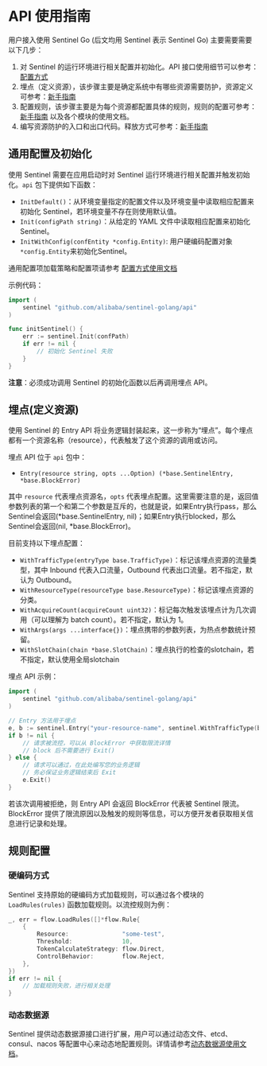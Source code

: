 # API 使用指南

用户接入使用 Sentinel Go (后文均用 Sentinel 表示 Sentinel Go) 主要需要需要以下几步：

1. 对 Sentinel 的运行环境进行相关配置并初始化。API 接口使用细节可以参考：[配置方式](https://github.com/alibaba/sentinel-golang/wiki/启动配置)
2. 埋点（定义资源），该步骤主要是确定系统中有哪些资源需要防护，资源定义可参考：[新手指南](https://github.com/alibaba/sentinel-golang/wiki/%E6%96%B0%E6%89%8B%E6%8C%87%E5%8D%97)
3. 配置规则，该步骤主要是为每个资源都配置具体的规则，规则的配置可参考：[新手指南](https://github.com/alibaba/sentinel-golang/wiki/%E6%96%B0%E6%89%8B%E6%8C%87%E5%8D%97) 以及各个模块的使用文档。
4. 编写资源防护的入口和出口代码。释放方式可参考：[新手指南](https://github.com/alibaba/sentinel-golang/wiki/%E6%96%B0%E6%89%8B%E6%8C%87%E5%8D%97)

## 通用配置及初始化

使用 Sentinel 需要在应用启动时对 Sentinel 运行环境进行相关配置并触发初始化。`api` 包下提供如下函数：

- `InitDefault()`：从环境变量指定的配置文件以及环境变量中读取相应配置来初始化 Sentinel，若环境变量不存在则使用默认值。
- `Init(configPath string)`：从给定的 YAML 文件中读取相应配置来初始化 Sentinel。
- `InitWithConfig(confEntity *config.Entity)`: 用户硬编码配置对象`*config.Entity`来初始化Sentinel。

通用配置项加载策略和配置项请参考 [配置方式使用文档](./general-configuration.md)

示例代码：

```go
import (
	sentinel "github.com/alibaba/sentinel-golang/api"
)

func initSentinel() {
	err := sentinel.Init(confPath)
	if err != nil {
		// 初始化 Sentinel 失败
	}
}
```

**注意**：必须成功调用 Sentinel 的初始化函数以后再调用埋点 API。

## 埋点(定义资源)

使用 Sentinel 的 Entry API 将业务逻辑封装起来，这一步称为“埋点”。每个埋点都有一个资源名称（resource），代表触发了这个资源的调用或访问。

埋点 API 位于 `api` 包中：

- `Entry(resource string, opts ...Option) (*base.SentinelEntry, *base.BlockError)`

其中 `resource` 代表埋点资源名，`opts` 代表埋点配置。这里需要注意的是，返回值参数列表的第一个和第二个参数是互斥的，也就是说，如果Entry执行pass，那么Sentinel会返回(*base.SentinelEntry, nil)；如果Entry执行blocked，那么Sentinel会返回(nil, *base.BlockError)。

目前支持以下埋点配置：

- `WithTrafficType(entryType base.TrafficType)`：标记该埋点资源的流量类型，其中 Inbound 代表入口流量，Outbound 代表出口流量。若不指定，默认为 Outbound。
- `WithResourceType(resourceType base.ResourceType)`：标记该埋点资源的分类。
- `WithAcquireCount(acquireCount uint32)`：标记每次触发该埋点计为几次调用（可以理解为 batch count）。若不指定，默认为 1。
- `WithArgs(args ...interface{})`：埋点携带的参数列表，为热点参数统计预留。
- `WithSlotChain(chain *base.SlotChain)`：埋点执行的检查的slotchain，若不指定，默认使用全局slotchain

埋点 API 示例：

```go
import (
	sentinel "github.com/alibaba/sentinel-golang/api"
)

// Entry 方法用于埋点
e, b := sentinel.Entry("your-resource-name", sentinel.WithTrafficType(base.Inbound))
if b != nil {
	// 请求被流控，可以从 BlockError 中获取限流详情
	// block 后不需要进行 Exit()
} else {
	// 请求可以通过，在此处编写您的业务逻辑
	// 务必保证业务逻辑结束后 Exit
	e.Exit()
}
```

若该次调用被拒绝，则 Entry API 会返回 BlockError 代表被 Sentinel 限流。BlockError 提供了限流原因以及触发的规则等信息，可以方便开发者获取相关信息进行记录和处理。

## 规则配置

### 硬编码方式

Sentinel 支持原始的硬编码方式加载规则，可以通过各个模块的 `LoadRules(rules)` 函数加载规则。以流控规则为例：

```go
_, err = flow.LoadRules([]*flow.Rule{
	{
		Resource:               "some-test",
		Threshold:              10,
		TokenCalculateStrategy: flow.Direct,
		ControlBehavior:        flow.Reject,
	},
})
if err != nil {
	// 加载规则失败，进行相关处理
}
```
### 动态数据源

Sentinel 提供动态数据源接口进行扩展，用户可以通过动态文件、etcd、consul、nacos 等配置中心来动态地配置规则。详情请参考[动态数据源使用文档](./dynamic-data-source-usage.md)。

